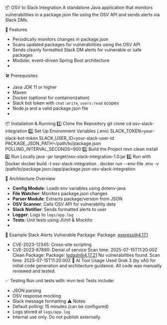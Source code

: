📦 OSV to Slack Integration
A standalone Java application that monitors vulnerabilities in a package.json file using the OSV API and sends alerts via Slack DMs.

🚀 Features
- Periodically monitors changes in package.json
- Scans updated packages for vulnerabilities using the OSV API
- Sends cleanly formatted Slack DM alerts for vulnerable or safe packages
- Modular, event-driven Spring Boot architecture
- 
🛠️ Prerequisites
- Java JDK 11 or higher
- Maven
- Docker (optional for containerization)
- Slack bot token with `chat:write`, `users:read` scopes
- Node.js and a valid package.json file
- 
📦 Installation & Running
1️⃣ Clone the Repository
git clone <repository-url>
cd osv-slack-integration
2️⃣ Set Up Environment Variables (.env)
SLACK_TOKEN=your-slack-bot-token
SLACK_USER_ID=your-slack-user-id
PACKAGE_JSON_PATH=/path/to/package.json
POLLING_INTERVAL_SECONDS=900
3️⃣ Build the Project
mvn clean install
4️⃣ Run Locally
java -jar target/osv-slack-integration-1.0.jar
5️⃣ Run with Docker
docker build -t osv-slack-integration .
docker run --env-file .env -v /path/to/package.json:/app/package.json osv-slack-integration

🧱 Architecture Overview
- **Config Module**: Loads env variables using dotenv-java
- **File Watcher**: Monitors package.json changes
- **Parser Module**: Extracts package/version from JSON
- **OSV Scanner**: Calls OSV API for vulnerability data
- **Slack Notifier**: Sends formatted alerts to user
- **Logger**: Logs to `logs/app.log`
- **Tests**: Unit tests using JUnit & Mockito
- 
📨 Example Slack Alerts
Vulnerable Package:
Package: express@4.17.1
- CVE-2023-12345: Cross-site scripting
- CVE-2023-67890: Denial of service
Scan time: 2025-07-15T11:20:00Z
Clean Package:
Package: lodash@4.17.21
No vulnerabilities found.
Scan time: 2025-07-15T11:20:00Z
🤖 AI Tool Usage
Used Grok 3 (by xAI) for initial code generation and architecture guidance. All code was manually reviewed and tested.

✅ Testing
Run unit tests with:
mvn test
Tests include:
- JSON parsing
- OSV response mocking
- Slack message formatting
⚠️ Notes
- Default polling: 15 minutes (can be configured)
- Logs stored at `logs/app.log`
- Internal use only. Do not publish externally.
